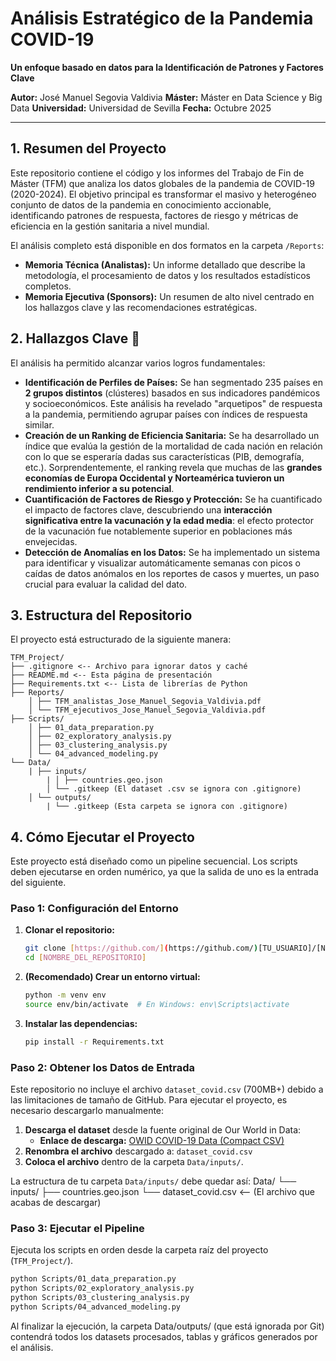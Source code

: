 # Análisis Estratégico de la Pandemia COVID-19
**Un enfoque basado en datos para la Identificación de Patrones y Factores Clave**

**Autor:** José Manuel Segovia Valdivia
**Máster:** Máster en Data Science y Big Data
**Universidad:** Universidad de Sevilla
**Fecha:** Octubre 2025

---

## 1. Resumen del Proyecto

Este repositorio contiene el código y los informes del Trabajo de Fin de Máster (TFM) que analiza los datos globales de la pandemia de COVID-19 (2020-2024). El objetivo principal es transformar el masivo y heterogéneo conjunto de datos de la pandemia en conocimiento accionable, identificando patrones de respuesta, factores de riesgo y métricas de eficiencia en la gestión sanitaria a nivel mundial.

El análisis completo está disponible en dos formatos en la carpeta `/Reports`:
* **Memoria Técnica (Analistas):** Un informe detallado que describe la metodología, el procesamiento de datos y los resultados estadísticos completos.
* **Memoria Ejecutiva (Sponsors):** Un resumen de alto nivel centrado en los hallazgos clave y las recomendaciones estratégicas.

## 2. Hallazgos Clave 🎯

El análisis ha permitido alcanzar varios logros fundamentales:

* **Identificación de Perfiles de Países:** Se han segmentado 235 países en **2 grupos distintos** (clústeres) basados en sus indicadores pandémicos y socioeconómicos. Este análisis ha revelado "arquetipos" de respuesta a la pandemia, permitiendo agrupar países con índices de respuesta similar.
* **Creación de un Ranking de Eficiencia Sanitaria:** Se ha desarrollado un índice que evalúa la gestión de la mortalidad de cada nación en relación con lo que se esperaría dadas sus características (PIB, demografía, etc.). Sorprendentemente, el ranking revela que muchas de las **grandes economías de Europa Occidental y Norteamérica tuvieron un rendimiento inferior a su potencial**.
* **Cuantificación de Factores de Riesgo y Protección:** Se ha cuantificado el impacto de factores clave, descubriendo una **interacción significativa entre la vacunación y la edad media**: el efecto protector de la vacunación fue notablemente superior en poblaciones más envejecidas.
* **Detección de Anomalías en los Datos:** Se ha implementado un sistema para identificar y visualizar automáticamente semanas con picos o caídas de datos anómalos en los reportes de casos y muertes, un paso crucial para evaluar la calidad del dato.

## 3. Estructura del Repositorio

El proyecto está estructurado de la siguiente manera:
```
TFM_Project/
├── .gitignore <-- Archivo para ignorar datos y caché
├── README.md <-- Esta página de presentación
├── Requirements.txt <-- Lista de librerías de Python
├── Reports/
    │ ├── TFM_analistas_Jose_Manuel_Segovia_Valdivia.pdf
    │ └── TFM_ejecutivos_Jose_Manuel_Segovia_Valdivia.pdf
├── Scripts/
    │ ├── 01_data_preparation.py
    │ ├── 02_exploratory_analysis.py
    │ ├── 03_clustering_analysis.py
    │ └── 04_advanced_modeling.py
└── Data/
    | ├── inputs/
        | │ ├── countries.geo.json
        │ └── .gitkeep (El dataset .csv se ignora con .gitignore)
    │ └── outputs/
        | └── .gitkeep (Esta carpeta se ignora con .gitignore)
```
## 4. Cómo Ejecutar el Proyecto

Este proyecto está diseñado como un pipeline secuencial. Los scripts deben ejecutarse en orden numérico, ya que la salida de uno es la entrada del siguiente.

### Paso 1: Configuración del Entorno

1.  **Clonar el repositorio:**
    ```bash
    git clone [https://github.com/](https://github.com/)[TU_USUARIO]/[NOMBRE_DEL_REPOSITORIO].git
    cd [NOMBRE_DEL_REPOSITORIO]
    ```
2.  **(Recomendado) Crear un entorno virtual:**
    ```bash
    python -m venv env
    source env/bin/activate  # En Windows: env\Scripts\activate
    ```
3.  **Instalar las dependencias:**
    ```bash
    pip install -r Requirements.txt
    ```

### Paso 2: Obtener los Datos de Entrada

Este repositorio no incluye el archivo `dataset_covid.csv` (700MB+) debido a las limitaciones de tamaño de GitHub. Para ejecutar el proyecto, es necesario descargarlo manualmente:

1.  **Descarga el dataset** desde la fuente original de Our World in Data:
    * **Enlace de descarga:** [OWID COVID-19 Data (Compact CSV)](https://catalog.ourworldindata.org/garden/covid/latest/compact/compact.csv)
2.  **Renombra el archivo** descargado a: `dataset_covid.csv`
3.  **Coloca el archivo** dentro de la carpeta `Data/inputs/`.

La estructura de tu carpeta `Data/inputs/` debe quedar así:
Data/ └── inputs/ ├── countries.geo.json └── dataset_covid.csv <-- (El archivo que acabas de descargar)


### Paso 3: Ejecutar el Pipeline

Ejecuta los scripts en orden desde la carpeta raíz del proyecto (`TFM_Project/`).

```bash
python Scripts/01_data_preparation.py
python Scripts/02_exploratory_analysis.py
python Scripts/03_clustering_analysis.py
python Scripts/04_advanced_modeling.py
```
Al finalizar la ejecución, la carpeta Data/outputs/ (que está ignorada por Git) contendrá todos los datasets procesados, tablas y gráficos generados por el análisis.

